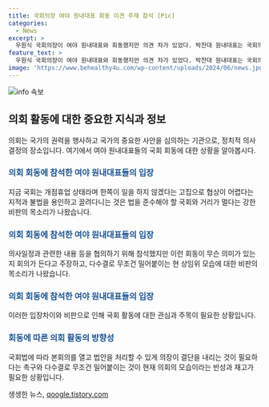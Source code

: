 ```yaml
---
title: 국회의장 여야 원내대표 회동 이견 주재 참석 [Pic]
categories:
  - News
excerpt: >
  우원식 국회의장이 여야 원내대표와 회동했지만 의견 차가 있었다. 박찬대 원내대표는 국회의 현 상황을 우려하며 강력히 비판했고, 추경호 원내대표는 민주당의 방식을 비판하며 회의가 무의미하다고 주장했다. 양측의 입장차로 회의는 이루어졌으나 장담한 합의에 이르지 못하고 끝났다. 민주당과 국민의힘 사이의 갈등은 여전하며, 국회의 업무 처리가 지연되고 있는 상황이다.
feature_text: >
  우원식 국회의장이 여야 원내대표와 회동했지만 의견 차가 있었다. 박찬대 원내대표는 국회의 현 상황을 우려하며 강력히 비판했고, 추경호 원내대표는 민주당의 방식을 비판하며 회의가 무의미하다고 주장했다. 양측의 입장차로 회의는 이루어졌으나 장담한 합의에 이르지 못하고 끝났다. 민주당과 국민의힘 사이의 갈등은 여전하며, 국회의 업무 처리가 지연되고 있는 상황이다.
image: 'https://www.behealthy4u.com/wp-content/uploads/2024/06/news.jpg'
---
```


<p><img src="https://www.behealthy4u.com/wp-content/uploads/2024/06/news.jpg" alt="info 속보" /></p>

<h2 data-ke-size="size26">의회 활동에 대한 중요한 지식과 정보</h2>

<p data-ke-size="size16">의회는 국가의 권력을 행사하고 국가의 중요한 사안을 심의하는 기관으로, 정치적 의사 결정의 장소입니다. 여기에서 여야 원내대표들의 국회 회동에 대한 상황을 알아봅시다.</p>

<h3><b><span style="color: #1a5490;">의회 회동에 참석한 여야 원내대표들의 입장</span></b></h3>

<p data-ke-size="size16">지금 국회는 개점휴업 상태라며 한쪽이 일을 하지 않겠다는 고집으로 협상이 어렵다는 지적과 불법을 용인하고 끌려다니는 것은 법을 준수해야 할 국회와 거리가 멀다는 강한 비판의 목소리가 나왔습니다.</p>

<h3><b><span style="color: #1a5490;">의회 회동에 참석한 여야 원내대표들의 입장</span></b></h3>

<p data-ke-size="size16">의사일정과 관련한 내용 등을 협의하기 위해 참석했지만 이런 회동이 무슨 의미가 있는지 회의가 든다고 주장하고, 다수결로 무조건 밀어붙이는 현 상임위 모습에 대한 비판의 목소리가 나왔습니다.</p>

<h3><b><span style="color: #1a5490;">의회 회동에 참석한 여야 원내대표들의 입장</span></b></h3>

<p data-ke-size="size16">이러한 입장차이와 비판으로 인해 국회 활동에 대한 관심과 주목이 필요한 상황입니다.</p>

<h3><b><span style="color: #1a5490;">회동에 따른 의회 활동의 방향성</span></b></h3>

<p data-ke-size="size16">국회법에 따라 본회의를 열고 법안을 처리할 수 있게 의장이 결단을 내리는 것이 필요하다는 촉구와 다수결로 무조건 밀어붙이는 것이 현재 의회의 모습이라는 반성과 재고가 필요한 상황입니다.</p>
생생한 뉴스, <a href="https://qoogle.tistory.com" rel="dofollow">qoogle.tistory.com</a>


